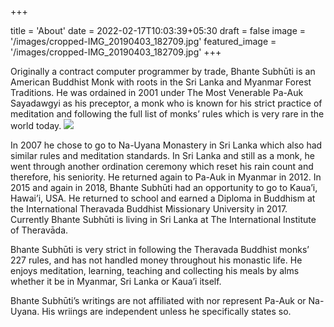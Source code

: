 +++

title = 'About'
date = 2022-02-17T10:03:39+05:30
draft = false
image = '/images/cropped-IMG_20190403_182709.jpg'
featured_image = '/images/cropped-IMG_20190403_182709.jpg'
+++


Originally a contract computer programmer by trade, Bhante Subhūti is an American Buddhist Monk with roots in the Sri Lanka and Myanmar Forest Traditions. He was ordained in 2001 under The Most Venerable Pa-Auk Sayadawgyi as his preceptor, a monk who is known for his strict practice of meditation and following the full list of monks’ rules which is very rare in the world today.
![](/images/cropped-IMG_20190403_182709.jpg)

In 2007 he chose to go to Na-Uyana Monastery in Sri Lanka which also had similar rules and meditation standards. In Sri Lanka and still as a monk, he went through another ordination ceremony which reset his rain count and therefore, his seniority. He returned again to Pa-Auk in Myanmar in 2012. In 2015 and again in 2018, Bhante Subhūti had an opportunity to go to Kaua’i, Hawai’i, USA. He returned to school and earned a Diploma in Buddhism at the International Theravada Buddhist Missionary University in 2017. Currently Bhante Subhūti is living in Sri Lanka at The International Institute of Theravāda.

Bhante Subhūti is very strict in following the Theravada Buddhist monks’ 227 rules, and has not handled money throughout his monastic life. He enjoys meditation, learning, teaching and collecting his meals by alms whether it be in Myanmar, Sri Lanka or Kaua’i itself.

Bhante Subhūti’s writings are not affiliated with nor represent Pa-Auk or Na-Uyana. His wriings are independent unless he specifically states so.